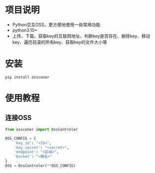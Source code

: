 # 项目说明

- Python交互OSS，更方便地使用一些常用功能
- python3.10+
- 上传、下载、获取key的互联网地址、判断key是否存在、删除key、移动key、遍历目录的所有key、获取key的文件大小等

# 安装

`pip install ossconer`

# 使用教程

## 连接OSS

```python
from ossconer import OssControler

OSS_CONFIG = {
    'key_id': "<ID>",
    'key_secret': "<secret>",
    'endpoint': "<区域>",
    'bucket': "<桶名>"
}
OSS = OssControler(**OSS_CONFIG)
```
